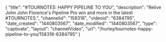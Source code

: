 {
    "title": "#TOURNOTES: HAPPY PIPELINE TO YOU",
    "description": "Relive John John Florence's Pipeline Pro win and more in the latest #TOURNOTES.",
    "channelid": "158318",
    "videoid": "6384795",
    "date_created": "1440803567",
    "date_modified": "1440803567",
    "type": "captivate",
    "layout": "channelVideo",
    "url": "\/hurley\/tournotes-happy-pipeline-to-you\/158318-6384795"
}